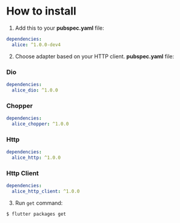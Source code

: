 # How to install

1. Add this to your **pubspec.yaml** file:

```yaml
dependencies:
  alice: ^1.0.0-dev4
```

2. Choose adapter based on your HTTP client. **pubspec.yaml** file:

### Dio
```yaml
dependencies:
  alice_dio: ^1.0.0
```

### Chopper
```yaml
dependencies:
  alice_chopper: ^1.0.0
```

### Http
```yaml
dependencies:
  alice_http: ^1.0.0
```

### Http Client
```yaml
dependencies:
  alice_http_client: ^1.0.0
```

3. Run `get` command:
```bash
$ flutter packages get
```